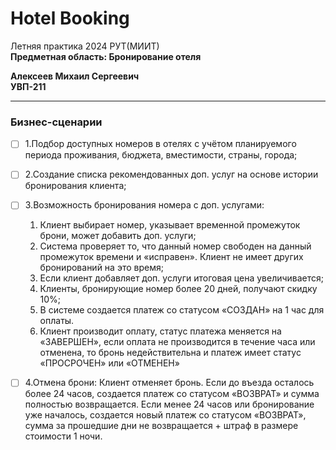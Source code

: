 # Hotel Booking

Летняя практика 2024 РУТ(МИИТ)  
**Предметная область: Бронирование отеля**  

**Алексеев Михаил Сергеевич**  
**УВП-211**  

*****

### Бизнес-сценарии

- [ ] 1.Подбор доступных номеров в отелях с учётом планируемого периода проживания, бюджета, вместимости, страны, города;
- [ ] 2.Создание списка рекомендованных доп. услуг на основе истории бронирования клиента;
- [ ] 3.Возможность бронирования номера с доп. услугами:  

  1) Клиент выбирает номер, указывает временной промежуток брони, может добавить доп. услуги;  
  2) Система проверяет то, что данный номер свободен на данный промежуток времени и «исправен». Клиент не имеет других бронирований на это время;  
  3) Если клиент добавляет доп. услуги итоговая цена увеличивается;  
  4) Клиенты, бронирующие номер более 20 дней, получают скидку 10%;  
  5) В системе создается платеж со статусом «СОЗДАН» на 1 час для оплаты.  
  6) Клиент производит оплату, статус платежа меняется на «ЗАВЕРШЕН», если оплата не производится в течение часа или отменена, то бронь недействительна и платеж имеет статус «ПРОСРОЧЕН» или «ОТМЕНЕН»  

- [ ] 4.Отмена брони: Клиент отменяет бронь. Если до въезда осталось более 24 часов, создается платеж со статусом «ВОЗВРАТ» и сумма полностью возвращается. Если менее 24 часов или бронирование уже началось, создается новый платеж со статусом «ВОЗВРАТ», сумма за прошедшие дни не возвращается + штраф в размере стоимости 1 ночи.


